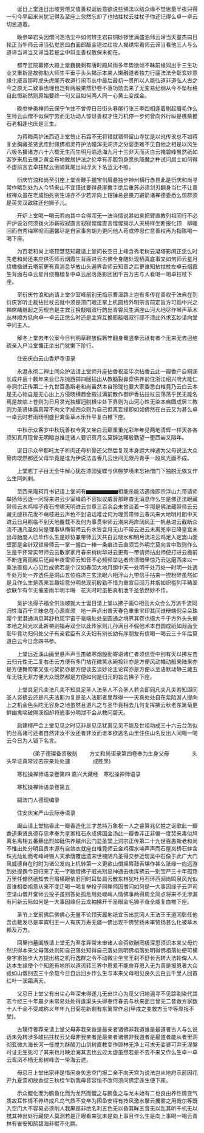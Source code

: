 <!-- { "loadSidebar": true } -->
　　诞日上堂连日出坡劳倦又值善权诞辰意欲说些佛法以结众缘不觉思量半夜只得一句今早起来尚犹记得及至座上忽然忘却了也拈拄杖云拄杖子你还记得么卓一卓云切忌道着。

　　晚参举岩头因僧问浩浩尘中如何辨主岩曰铜砂锣里满盛油师云谛当天童杰曰日轮正当午师云谛当弘觉忞曰白面郎敲金镫过红妆人揭绣帘看师云谛当看他三人与么道谛当谛当又谛当若是尘中辩主善权敢保未彻在。

　　都寺监院募修大殿上堂巍巍剩有唐时殿风雨多年势欲倾不昧前缘同出手三生功业又重新是故弥勒大师生平垂手头头揭示本来人懒融道者独力行廛法法全彰玄妙意缘化威音那畔虎头虎尾齐收道行闹市丛中最后最初一贯所以人能弘道非道弘人古之今之原无二致事也理也岂有两般果然舒卷不落功勋去来了无变易纪纲从今不坠标格自此恒新然则原始要终一句又且如何两人同一心黄土变成金。

　　晚参举勇禅师云保宁乍住不曾停日日街头巷尾行张三李四相逢着剔起眉毛作么生师云山僧不似保宁劳而无功动人惊讶善权才住万机停一步何曾向外行纵是樵柴推石老相逢也庆是三生。

　　为蒋晦斋护法西迈上堂笏止石霜不无将错就错带留山寺犹是以讹传讹总不如蒋豸史胸藏圣贤武库肘佩佛祖灵符护法幢浑无洞济之分婴患难不见自他之相是以风生八极名播诸方六十六载无生而生明月临沧海九月十三非灭而灭白云掩碧峰虽然祇如客岁来启云愧乏黄金布地敢居护法之伦幸有赤胆包身愿执降魔之杵试问居士如何得不虚前言去卓拄杖云倒骑箕尾出阎浮天下名蓝无不照。

　　衍庆竹浪和尚至引座上堂金鞭手握宝剑眉悬独步神州横行赤县此是衍庆和尚寻常作略到处为人今特来山不宜错过要得悬崖撒手绝后重苏必须剑刃翻身当仁不让善权禅众虽在老成怕死贪生谅亦不少若非向上钳锤总是畏刀避箭诸禅德委悉么惊群须是英灵汉敌胜还他狮子儿。

　　开炉上堂喝一喝云若向其中会得浑无一法当情说甚如来把臂直教列祖同行不必开炉设浴何须拨火添薪寂寂直言寂寂惺惺直言惺惺揭示人天榜样坐断报化顶　柳暖回而自秀梅寒彻而遍馨尽是自家事务胡为更问他人苟或停思伫意善权再为指陈喝一喝下座。

　　为百老和尚上塔顶慧慈知藏请上堂问长空日上峰含秀老树云凝塔影闲正恁么时先老和尚还来应供否师云烟霞生背面进云古佛全身随处现栖真底事又如何师云星月绕檐楹进云塔前更有真消息华放山头遍界香师云知音之后更谁知拈拄杖左卓云烟霞生背面右卓云星月绕檐楹复中卓云层落落影团团千古万古与人看喝一喝卓拄杖下座。

　　至衍庆竹浪和尚请上堂少室峰前别无指示曹溪路上岂有多传在善权于法自在到衍庆客听主裁拈拄杖云就中须是顶门眼正掌上机圆格外明宗言前定旨方可蹈中兴之禅席睹继起之芳规自是主宾互换敲唱双行韵出青霄风生满座山河大地尽作琴声草木丛林顺方低向卓一卓云正恁么时还是主宾互换耶敲唱双行耶不须此外求玄妙请向堂中问主人。

　　解冬上堂去年公案今日判明草鞋放假箬笠翻身蓦竖拳云祇有者个无来无去迥绝疏亲入户当堂慵正坐出门犹懒下阶行。

　　住安庆白云山香炉寺语录

　　永澄永彻二禅士同众护法请上堂师升座拈香祝圣毕次拈香云此一瓣香产自桐溪长成弁岳十数年来业已东抛西掷四回拈出从教脑裂鼻穿供养前住浙江绍兴府大能仁寺洞宗正传第二十九世百愚斯老和尚虽然本自玲珑也要大家委悉白椎竟乃云白云本是无心物自是无心出上方侵晓横趋金殿过满前散作御炉香拈拄杖云荡荡乎民无能名焉是故临上苍则为日月灵光独耀迥脱根尘处下界则为山河心性无染本自圆成居三教则为圣贤体露真常不拘文字成四众则为自己但离妄缘即如如佛然在白云又为甚么卓一卓云时若雨旸明盛世禽鱼草木乐升平复白椎下座。

　　中秋示众客岁中秋玩善权今宵又坐白云巅重重光彩年年见两地清辉一样天各各须知真月现曾无明暗岂推迁诸人要识真月么莫辞达曙殷勤望一堕西岩又隔年。

　　诞日示众举那吒太子析肉还母析骨还父然后复现本身运大神通为父母说法大众骨肉既然都还父母毕竟是谁为伊说法击香几云世间无限丹青手一段风光画不成。

　　上堂庖丁子目无全牛解心犹在漆园叟蝶与俱棚梦境未忘衲僧门下独脱无依又作么生阿剌剌。

　　至西来庵珂月书记请上堂问有▆▆▆▆▆▆相能杀能活遇缘即宗浮山九带请师举扬师云逐一问将来进云少室峰前不容拟议威音那畔杳无消息作么生是佛正法眼藏带师云木鸡啼子夜石虎啸天明进云世尊三百余会未曾谈着一字那是佛法藏带师云云藏无缝袄花发不萌枝进云声色不到语话难诠何为理贯带师云春风来大地明月朗中天进云日月照临不到天地覆载不及何为事贯带师云潮来两岸阔风正一帆悬进云截断众流不通凡圣如何是理事纵横带师云有水皆含月无山不带云进云未离兜率已降皇宫未出母胎度人已毕作么生是妙协兼带师云天共白云晓水和明月流进云鸡足入定嵩山面壁那是金针双锁带师云一掌一握血一棒一条痕进云直须旨外明宗莫向言中取则作么生是平怀常实带师云云散家家月春来树树华进云更有一带请师拈出师便打进云檐前不断连宵雨殿后还闻半夜雷师云知音不必频频举达者应须暗里惊乃云达磨西来以一乘法直指人心见性成佛若是个汉如春回大地月朗中天一处明千处万处一时明一处透千处万处一齐透任是洞山五位临济三玄法眼六相浮山九带信手拈来一捏粉碎虽然如是且作么生是西来旨趣祖意分明总现前殷勤不惜为重宣目回万井烟如织槛列平畴翠欲联乍有乍无催麦雨半明半晦　花天时时虽把真机泄千圣依然妙不传。

　　吴护法得子福全供法帔就大士诞日请上堂以拂子画○相云大众会么万派千流同归性海百千三昧总在心源直须　地一声点出普天春色重重宝印其间谁辩端倪朵朵珠璎个里潜通消息其舒也现宇宙于毫端处处呈圆通之境界其卷也摄大千于方外头头揭本地之风光以此祈祷则福寿双全以此传家则儿孙满目不假他术本自圆成祇如觌面全彰毕竟功归何处父子有亲君臣有义夫妇有别长幼有序朋友有信喝一喝云三十年后莫道白云今日念四书参。

　　上堂远近溪山画里悬声声玉笛破寒烟殷勤寄语诸仁者须信壶中别有天以拂左击云归元性无二复右击云方便有多门拈花微笑水碗投针亦是方便风动幡动船来陆来亦是方便舞笏擎叉张弓架箭亦是方便谈玄谈妙论主论宾亦是方便以至语默动静三藏五车无往无非方便大众既然都是方便如何是归元的旨击拂子下座。

　　上堂具足凡夫法凡夫不知具足圣人法圣人不会圣人若会即同凡夫凡夫若知即同圣人竖拂云还是凡夫法耶为复是圣人法耶者里荐得一一天真处处自在紫陌游人提向上之机金色头陀无容身之地虽然且道凡之与圣毕竟相去几何复挥拂云秋老东篱菊更鲜幽禽啼破隔溪烟却将底事分明泄不会从教问碧天。

　　启建楞严会上堂见见之时见非是见见犹离见见不能及世祖功成三十六云台怎似钓台高诸可还者自然非汝不汝还者非汝而谁本欲逃名山里住住山名反出人间喝一喝云今日为人错下名言。

　　　　　(弟子德璨备资敬刻
　　方丈和尚语录第四卷奉为生身父母
　　　　头头早证真常过去宗亲处处速
　　　　成胜杲)

　　寒松操禅师语录卷第四
嘉兴大藏经　寒松操禅师语录


　　寒松操禅师语录卷第五

　　嗣法门人德现编录

　　住安庆宝严山云际寺语录

　　阖山请上堂拈香此一瓣香造化三才总持万象祝一人之睿算兆亿姓之讴歌此一瓣香道秉贤良德存忠孝奉为皇家柱石永成佛国金汤此一瓣香非正非偏一度焚来毒似鸠离名离相五番爇出烈如砒供养越州云门显圣堂上洞宗正传第二十九世百愚斯老和尚不惟出处分明且贵本源有自敛衣就座白椎竟师云金鸡宿水啼声声而石屋岚桥石蚌含珠光灿灿而考峰峙锡人天承荫覆远遗宋世槐阴凡圣得交参近现吴中石像于此广大门风威德自在时时为诸公发向上机转第一义更欲山僧摇唇鼓舌堪作甚么祇缘一向远游到处提携今日归来了无一字敢借拂子威光别显神通去也挥拂云一别宝严三十年孤筇万里任翛然祇知去日眉横眼依旧回时耳坠肩云散东林犹吐月石环西涧尚鸣泉风光似昔谁相委祖意从来不变迁喝一喝复举投子同禅师因僧问如何是一大事因缘子云尹司空请山僧开堂师云投子虽则答处孤危用处峻峭人情佛事两得周全简点将来不无渗漏有问新云际如何是一大事因缘但云龙袖拂开千圣眼金毛狮子奋全威复白椎下座。

　　圣节上堂前佛后佛佛心无量不论顶天履地祇宜玉出昆冈人王法王王道同彰任他含齿戴发尽是率宾归王一人有庆万寿无疆一佛出现千佛赞扬未审赞扬甚么化被草木赖及万方。

　　回里扫墓阖族请上堂无为至孝异常未审诸人会否欲酬罔极深恩须识本来父母灼然识得本来父母落处则知自己落处知得自己落处则明佛祖落处明得佛祖落处便可横身宇宙独步大方提出格之机行逸群之令不动微尘坐宝王刹不舒长舌转大法轮俾人人达本生缘使个个知恩有地所以道流转三界中恩爱不能舍弃恩入无为真是报恩者大众祇如山僧别去三十余载今日自远回乡作么生与本来父母相见良久云白云千里人回首红叶一溪霜满天。

　　父忌日上堂父有出尘心年深未得遂儿无出世心为觅父归地遍寻不见踪剃染代其志今经三十年晨夕未常易处处得逢渠头头得奉侍春去与秋来面目曾无二昔救方家数十人千金不受咸称义年年九日菊花新剩有东篱常作忌(甲戌之变救方玉华等厚报不受)。

　　古璞侍者荐亲请上堂父母非我亲谁是最亲者诸佛非我道谁是最道者古人与么说话未免转涉多岐拈拄杖云父母非我亲者是最亲者诸佛非我道者是最道者能从者里洞彻玄微大海长河一任搅为酥酪刀山剑树直教变作琼林无净上可求无娑婆可弃无涅槃可证无生死可了其来也月映沧海其去也云过太虚虽然若是不去不来又作么生卓一卓云鸾凤不栖无影树峰峦一带海云遮。

　　母忌日上堂出家非是惜闲身矢志空门报二亲不向天宫为说法岂从地府示前因花开九夏萱初放香绽三秋桂乍新我母音容恒不改何须问佛定莲生便下座。

　　示众鲲化而为鹏鱼化而为龙然而鲲之与鹏鱼之与龙未始有二也良由养性情变气质故耳性情不养终成凡鸟气质不变卒为困鱼安得有抟风激水拏云攫雾之用哉尔等既入空门大不容易必须削人我屏是非绝名利五色无以昏其眸五音无以乱其听千机无以搅其神出处行藏使人莫测若是正眼看来犹未是向上事且作么生是向上事喝一喝云青林有雀安知鹄碧海非鲲不化鹏。

